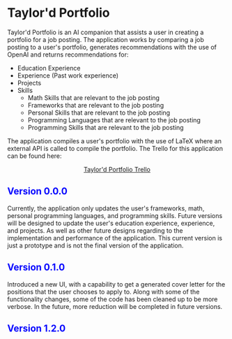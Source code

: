 # Taylor'd Portfolio

Taylor'd Portfolio is an AI companion that assists a user in creating a portfolio for a job posting. The application works by comparing a job posting to a user's portfolio, generates recommendations with the use of OpenAI and returns recommendations for:

- Education Experience
- Experience (Past work experience)
- Projects
- Skills
    - Math Skills that are relevant to the job posting
    - Frameworks that are relevant to the job posting
    - Personal Skills that are relevant to the job posting
    - Programming Languages that are relevant to the job posting
    - Programming Skills that are relevant to the job posting

The application compiles a user's portfolio with the use of LaTeX where an external API is called to compile the portfolio. The Trello for this application can be found here:

<center>
    <a href="https://trello.com/b/5nompPlj/taylord-portfolio">Taylor'd Portfolio Trello</a>
</center>

## <span style="color:blue">Version 0.0.0</span>

Currently, the application only updates the user's frameworks, math, personal programming languages, and programming skills. Future versions will be designed to update the user's education experience, experience, and projects. As well as other future designs regarding to the implementation and performance of the application. This current version is just a prototype and is not the final version of the application.

## <span style="color:blue">Version 0.1.0</span>

Introduced a new UI, with a capability to get a generated cover letter for the positions that the user chooses to apply to. Along with some of the functionality changes, some of the code has been cleaned up to be more verbose. In the future, more reduction will be completed in future
versions.

## <span style="color:blue">Version 1.2.0</span>